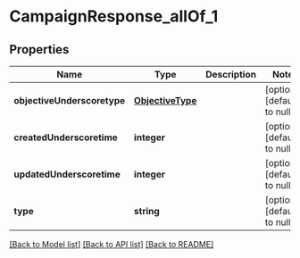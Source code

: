 # CampaignResponse_allOf_1

## Properties
Name | Type | Description | Notes
------------ | ------------- | ------------- | -------------
**objectiveUnderscoretype** | [**ObjectiveType**](ObjectiveType.md) |  | [optional] [default to null]
**createdUnderscoretime** | **integer** |  | [optional] [default to null]
**updatedUnderscoretime** | **integer** |  | [optional] [default to null]
**type** | **string** |  | [optional] [default to null]

[[Back to Model list]](../README.md#documentation-for-models) [[Back to API list]](../README.md#documentation-for-api-endpoints) [[Back to README]](../README.md)


